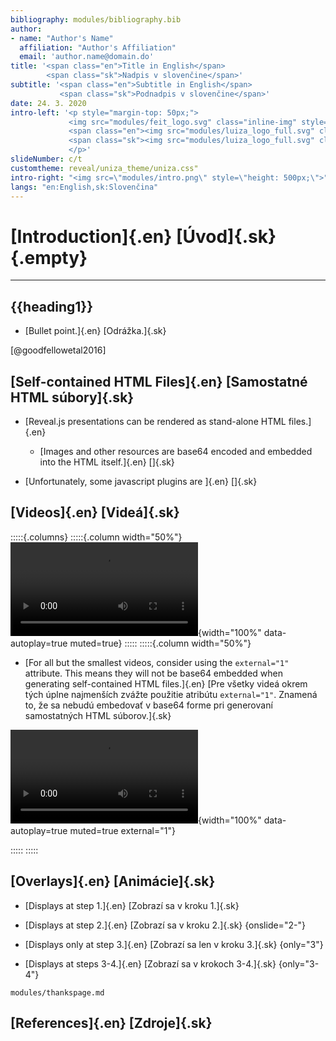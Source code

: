 ```yaml
---
bibliography: modules/bibliography.bib
author:
- name: "Author's Name"
  affiliation: "Author's Affiliation"
  email: 'author.name@domain.do'
title: '<span class="en">Title in English</span>
        <span class="sk">Nadpis v slovenčine</span>'
subtitle: '<span class="en">Subtitle in English</span>
           <span class="sk">Podnadpis v slovenčine</span>'
date: 24. 3. 2020
intro-left: '<p style="margin-top: 50px;">
             <img src="modules/feit_logo.svg" class="inline-img" style="height:100px" />
             <span class="en"><img src="modules/luiza_logo_full.svg" class="inline-img" style="height:85px" /></span>
             <span class="sk"><img src="modules/luiza_logo_full.svg" class="inline-img" style="height:85px" /></span>
             </p>'
slideNumber: c/t
customtheme: reveal/uniza_theme/uniza.css"
intro-right: "<img src=\"modules/intro.png\" style=\"height: 500px;\">"
langs: "en:English,sk:Slovenčina"
---
```


# [Introduction]{.en} [Úvod]{.sk} {.empty}

***

## {{heading1}}

* [Bullet point.]{.en}
  [Odrážka.]{.sk}

[@goodfellowetal2016]

## [Self-contained HTML Files]{.en} [Samostatné HTML súbory]{.sk}

* [Reveal.js presentations can be rendered as stand-alone HTML files.]{.en}

  * [Images and other resources are base64 encoded and embedded into the HTML itself.]{.en}
    []{.sk}

* [Unfortunately, some javascript plugins are ]{.en}
  []{.sk}

## [Videos]{.en} [Videá]{.sk}

:::::{.columns}
:::::{.column width="50%"}
![
  [A video with a caption.]{.en}
  [Video s popiskom.]{.sk}
](video/td_backups.mp4){width="100%" data-autoplay=true muted=true}
:::::
:::::{.column width="50%"}

* [For all but the smallest videos, consider using the ``external="1"`` attribute. This means they will not be base64 embedded when generating self-contained HTML files.]{.en}
  [Pre všetky videá okrem tých úplne najmenších zvážte použitie atribútu ``external="1"``. Znamená to, že sa nebudú embedovať v base64 forme pri generovaní samostatných HTML súborov.]{.sk}

![
  [A video with a caption and ``external="1"``.]{.en}
  [Video s popiskom a ``external="1"``.]{.sk}
](video/td_backups.mp4){width="100%" data-autoplay=true muted=true external="1"}

:::::
:::::

## [Overlays]{.en} [Animácie]{.sk}

* [Displays at step 1.]{.en}
  [Zobrazí sa v kroku 1.]{.sk}

* [Displays at step 2.]{.en}
  [Zobrazí sa v kroku 2.]{.sk}
  {onslide="2-"}

* [Displays only at step 3.]{.en}
  [Zobrazí sa len v kroku 3.]{.sk}
  {only="3"}

* [Displays at steps 3-4.]{.en}
  [Zobrazí sa v krokoch 3-4.]{.sk}
  {only="3-4"}

``` {.include}
modules/thankspage.md
```

## [References]{.en} [Zdroje]{.sk}

<div id="refs"></div>
